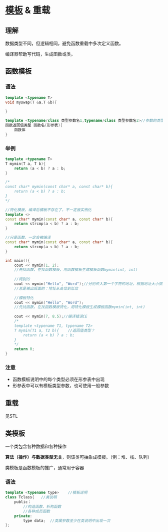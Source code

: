 # [模板](https://www.bilibili.com/video/BV1GV411Z7MM) & 重载



## 理解

数据类型不同，但逻辑相同，避免函数重载中多次定义函数。

编译器帮助写代码，生成函数或类。



## 函数模板

### 语法

```C++
template <typename T>
void myswap(T &a,T &b){ 
    
}

template <typename/class 类型参数名1,typename/class 类型参数名2>//参数的类型，模板说明
函数返回值类型 函数名(形参表){
    函数体
}
```

### 举例

```c++
template <typename T>
T mymin(T a, T b){
    return (a < b) ? a : b; 
}

/*
const char* mymin(const char* a, const char* b){
    return (a < b) ? a : b;
}
*/

//特化模板，编译后模板不存在了，不一定被实例化
template <>
const char* mymin(const char* a, const char* b){
    return strcmp(a < b) ? a : b; 
}

//只是函数，一定会被编译
const char* mymin(const char* a, const char* b){
    return strcmp(a < b) ? a : b; 
}

int main(){
    cout << mymin(1, 2);
    //先找函数，在找函数模板，用函数模板生成模板函数mymin(int, int)
    
    //特别的
    cout << mymin("Hello", "Word");//分别传入第一个字符的地址，根据地址大小排序，生成的模板函数见上
    //总是输出后面的：地址从高位到低位
    
    //模板特化
    cout << mymin("Hello", "Word");
    //先找函数，在找函数模板特化，用特化模板生成模板函数mymin(int, int)
    
    cout << mymin(7, 8.5);//编译错误CE
    /*
    template <typename T1, typename T2>
	T mymin(T1 a, T2 b){	//返回值类型？
    	return (a < b) ? a : b; 
	}
    */
    return 0;
}
```

### 注意

- 函数模板说明中的每个类型必须在形参表中出现
- 形参表中可以有模板类型参数，也可使用一般参数



## 重载

见STL



## 类模板

一个类包含各种数据和各种操作

**算法（操作）与数据类型无关**，则该类可抽象成模板。（例：堆、栈、队列）

类模板是函数模板的推广，通常用于容器

### 语法

```C++
template <typename type>	//模板说明
class Tclass{	//类说明
    public：
        //构造函数、析构函数
		//各种成员函数
    private:
    	type data;	//类属参数至少在类说明中出现一次
};
```

